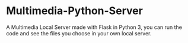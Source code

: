 # Multimedia-Python-Server

A Multimedia Local Server made with Flask in Python 3, you can run the code and see the files you choose in your own local server.
